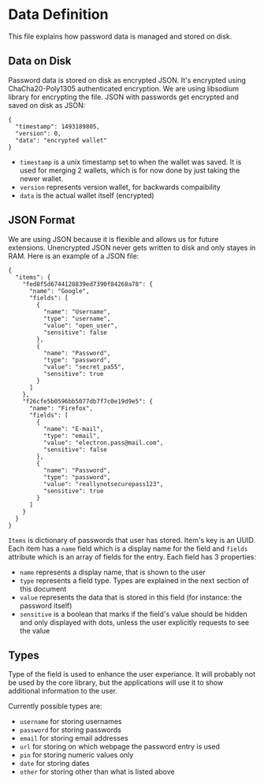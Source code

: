 # Data Definition
This file explains how password data is managed and stored on disk.

## Data on Disk
Password data is stored on disk as encrypted JSON. It's encrypted using ChaCha20-Poly1305 authenticated encryption. We are using libsodium library for encrypting the file. JSON with passwords get encrypted and saved on disk as JSON:

```
{
  "timestamp": 1493189805,
  "version": 0,
  "data": "encrypted wallet"
}
```

- ```timestamp``` is a unix timestamp set to when the wallet was saved. It is used for merging 2 wallets, which is for now done by just taking the newer wallet.
- ```version``` represents version wallet, for backwards compaibility
- ```data``` is the actual wallet itself (encrypted)

## JSON Format
We are using JSON because it is flexible and allows us for future extensions. Unencrypted JSON never gets written to disk and only stayes in RAM. Here is an example of a JSON file:

```
{
  "items": {
    "fed8f5d6744128839ed7390f84268a78": {
      "name": "Google",
      "fields": [
        {
          "name": "Username",
          "type": "username",
          "value": "open_user",
          "sensitive": false
        },
        {
          "name": "Password",
          "type": "password",
          "value": "secret_pa55",
          "sensitive": true
        }
      ]
    },
    "f26cfe5b0596bb5077db7f7c0e19d9e5": {
      "name": "Firefox",
      "fields": [
        {
          "name": "E-mail",
          "type": "email",
          "value": "electron.pass@mail.com",
          "sensitive": false
        },
        {
          "name": "Password",
          "type": "password",
          "value": "reallynotsecurepass123",
          "sensitive": true
        }
      ]
    }
  }
}

```

```Items``` is dictionary of passwords that user has stored. Item's key is an UUID. Each item has a ```name``` field which is a display name for the field and ```fields``` attribute which is an array of fields for the entry. Each field has 3 properties:

- ```name``` represents a display name, that is shown to the user
- ```type``` represents a field type. Types are explained in the next section of this document
- ```value``` represents the data that is stored in this field (for instance: the password itself)
- ```sensitive``` is a boolean that marks if the field's value should be hidden and only displayed with dots, unless the user explicitly requests to see the value

## Types
Type of the field is used to enhance the user experiance. It will probably not be used by the core library, but the applications will use it to show additional information to the user.

Currently possible types are:

- ```username``` for storing usernames
- ```password``` for storing passwords
- ```email``` for storing email addresses
- ```url``` for storing on which webpage the password entry is used
- ```pin``` for storing numeric values only
- ```date``` for storing dates
- ```other``` for storing other than what is listed above
